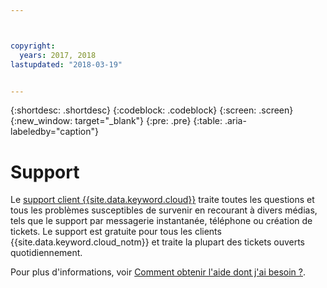 ```yaml
---



copyright:
  years: 2017, 2018
lastupdated: "2018-03-19"


---
```


{:shortdesc: .shortdesc}
{:codeblock: .codeblock}
{:screen: .screen}
{:new_window: target="_blank"}
{:pre: .pre}
{:table: .aria-labeledby="caption"}

# Support

Le [support client {{site.data.keyword.cloud}}](https://console.bluemix.net/docs/get-support/howtogetsupport.html#getting-customer-support) traite toutes les questions et tous les problèmes susceptibles de survenir en recourant à divers médias, tels que le support par messagerie instantanée, téléphone ou création de tickets. Le support est gratuite pour tous les clients {{site.data.keyword.cloud_notm}} et traite la plupart des tickets ouverts quotidiennement.

Pour plus d'informations, voir [Comment obtenir l'aide dont j'ai besoin ?](https://console.bluemix.net/docs/get-support/howtogetsupport.html#getting-customer-support).
